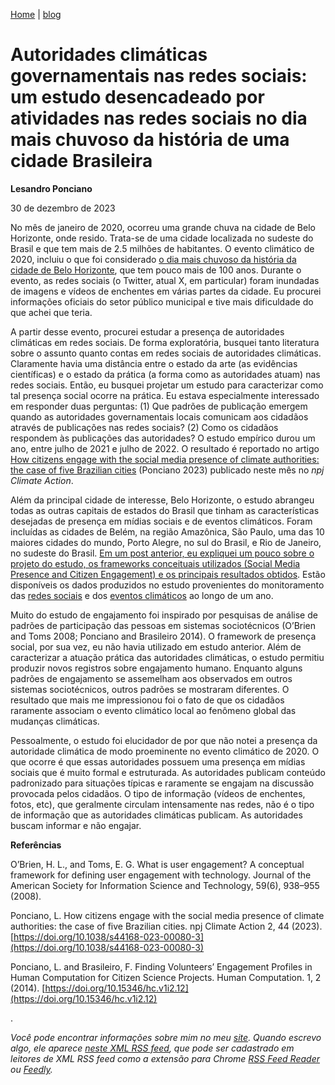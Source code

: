 [Home](https://lesandrop.github.io) | [blog](https://lesandrop.github.io/site/opinion/index.html)

# Autoridades climáticas governamentais nas redes sociais: um estudo desencadeado por atividades nas redes sociais no dia mais chuvoso da história de uma cidade Brasileira

**Lesandro Ponciano**

30 de dezembro de 2023

No mês de janeiro de 2020, ocorreu uma grande chuva na cidade de Belo Horizonte, onde resido. Trata-se de uma cidade localizada no sudeste do Brasil e que tem mais de 2.5 milhões de habitantes. O evento climático de 2020, incluiu o que foi considerado [o dia mais chuvoso da história da cidade de Belo Horizonte](https://g1.globo.com/mg/minas-gerais/noticia/2020/01/24/bh-tem-recorde-com-o-dia-de-mais-chuva-em-110-anos-diz-inmet.ghtml), que tem pouco mais de 100 anos. Durante o evento, as redes sociais  (o Twitter, atual X, em particular) foram inundadas de imagens e vídeos de enchentes em várias partes da cidade. Eu procurei informações oficiais do setor público municipal e tive mais dificuldade do que achei que teria.

A partir desse evento, procurei estudar a presença de autoridades climáticas em redes sociais. De forma exploratória, busquei tanto literatura sobre o assunto quanto contas em redes sociais de autoridades climáticas. Claramente havia uma distância entre o estado da arte (as evidências científicas) e o estado da prática (a forma como as autoridades atuam) nas redes sociais. Então, eu busquei projetar um estudo para caracterizar como tal presença social ocorre na prática. Eu estava especialmente interessado em responder duas perguntas: (1) Que padrões de publicação emergem quando as autoridades governamentais locais comunicam aos cidadãos através de publicações nas redes sociais? (2) Como os cidadãos respondem às publicações das autoridades? O estudo empírico durou um ano, entre julho de 2021 e julho de 2022. O resultado é reportado no artigo [How citizens engage with the social media presence of climate authorities: the case of five Brazilian cities](https://doi.org/10.15346/hc.v1i2.12) (Ponciano 2023) publicado neste mês no _npj Climate Action_. 

Além da principal cidade de interesse, Belo Horizonte, o estudo abrangeu todas as outras capitais de estados do Brasil que tinham as características desejadas de presença em mídias sociais e de eventos climáticos. Foram incluídas as cidades de Belém, na região Amazônica, São Paulo, uma das 10 maiores cidades do mundo, Porto Alegre, no sul do Brasil, e Rio de Janeiro, no sudeste do Brasil. [Em um post anterior, eu expliquei um pouco sobre o projeto do estudo, os frameworks conceituais utilizados (Social Media Presence and Citizen Engagement) e os principais resultados obtidos](https://lesandrop.github.io/site/opinion/citizen-authority-communication.html). Estão disponíveis os dados produzidos no estudo provenientes do monitoramento das [redes sociais](https://zenodo.org/doi/10.5281/zenodo.7831680) e dos [eventos climáticos](https://zenodo.org/doi/10.5281/zenodo.8018164) ao longo de um ano.

Muito do estudo de engajamento foi inspirado por pesquisas de análise de padrões de participação das pessoas em sistemas sociotécnicos (O’Brien and Toms 2008; Ponciano and Brasileiro 2014). O framework de presença social, por sua vez, eu não havia utilizado em estudo anterior. Além de caracterizar a atuação prática das autoridades climáticas, o estudo permitiu produzir novos registros sobre engajamento humano. Enquanto alguns padrões de engajamento se assemelham aos observados em outros sistemas sociotécnicos, outros padrões se mostraram diferentes. O resultado que mais me impressionou foi o fato de que os cidadãos raramente associam o evento climático local ao fenômeno global das mudanças climáticas.

Pessoalmente, o estudo foi elucidador de por que não notei a presença da autoridade climática de modo proeminente no evento climático de 2020. O que ocorre é que essas autoridades possuem uma presença em mídias sociais que é muito formal e estruturada. As autoridades publicam conteúdo padronizado para situações típicas e raramente se engajam na discussão provocada pelos cidadãos. O tipo de informação (vídeos de enchentes, fotos, etc), que geralmente circulam intensamente nas redes, não é o tipo de informação que as autoridades climáticas publicam. As autoridades buscam informar e não engajar.

**Referências**

O’Brien, H. L., and Toms, E. G. What is user engagement? A conceptual framework for defining user engagement with technology. Journal of the American Society for Information Science and Technology, 59(6), 938–955 (2008).

Ponciano, L. How citizens engage with the social media presence of climate authorities: the case of five Brazilian cities. npj Climate Action 2, 44 (2023). [https://doi.org/10.1038/s44168-023-00080-3](https://doi.org/10.1038/s44168-023-00080-3)

Ponciano, L. and Brasileiro, F. Finding Volunteers’ Engagement Profiles in Human Computation for Citizen Science Projects. Human Computation. 1, 2 (2014). [https://doi.org/10.15346/hc.v1i2.12](https://doi.org/10.15346/hc.v1i2.12)



.

_Você pode encontrar informações sobre mim no meu [site](https://lesandrop.github.io/). Quando escrevo algo, ele aparece [neste XML RSS feed](https://lesandrop.github.io/site/feed.xml), que pode ser cadastrado em leitores de XML RSS feed como a extensão para Chrome [RSS Feed Reader](https://chrome.google.com/webstore/detail/rss-feed-reader/pnjaodmkngahhkoihejjehlcdlnohgmp) ou [Feedly](https://feedly.com)._
  

